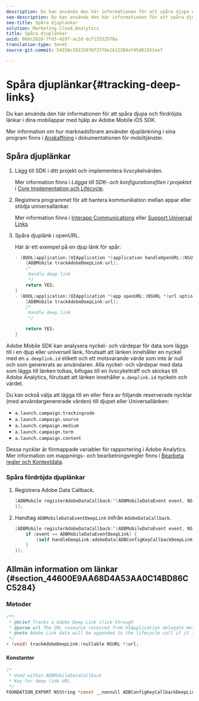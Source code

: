 ```yaml
---
description: Du kan använda den här informationen för att spåra djupa och fördröjda länkar i dina mobilappar med hjälp av Adobe Mobile iOS SDK.
seo-description: Du kan använda den här informationen för att spåra djupa och fördröjda länkar i dina mobilappar med hjälp av Adobe Mobile iOS SDK.
seo-title: Spåra djuplänkar
solution: Marketing Cloud,Analytics
title: Spåra djuplänkar
uuid: 08dc2820-7fd3-419f-ac2d-dcf12532578a
translation-type: tm+mt
source-git-commit: 54150c39325070f37f8e1612204a745d81551ea7

---
```



# Spåra djuplänkar{#tracking-deep-links}

Du kan använda den här informationen för att spåra djupa och fördröjda länkar i dina mobilappar med hjälp av Adobe Mobile iOS SDK.

Mer information om hur marknadsförare använder djuplänkning i sina program finns i [Anskaffning](/help/ios/acquisition-main/acquisition.md) i dokumentationen för mobiltjänster.

## Spåra djuplänkar

1. Lägg till SDK i ditt projekt och implementera livscykelvärden.

   Mer information finns i *Lägga till SDK- och konfigurationsfilen i projektet* i [Core Implementation och Lifecycle](/help/ios/getting-started/dev-qs.md).
1. Registrera programmet för att hantera kommunikation mellan appar eller stödja universallänkar.

   Mer information finns i [Interapp Communications](https://developer.apple.com/library/ios/documentation/iPhone/Conceptual/iPhoneOSProgrammingGuide/Inter-AppCommunication/Inter-AppCommunication.html#//apple_ref/doc/uid/TP40007072-CH6-SW10) eller [Support Universal Links](https://developer.apple.com/library/ios/documentation/General/Conceptual/AppSearch/UniversalLinks.html)

1. Spåra djuplänk i openURL.

   Här är ett exempel på en djup länk för spår:

   ```objective-c
   - (BOOL)application:(UIApplication *)application handleOpenURL:(NSURL *)url { 
       [ADBMobile trackAdobeDeepLink:url]; 
       /* 
        Handle deep link 
        */ 
       return YES; 
   } 
   - (BOOL)application:(UIApplication *)app openURL:(NSURL *)url options:(NSDictionary<NSString *, id> *)options { 
       [ADBMobile trackAdobeDeepLink:url]; 
       /* 
        Handle deep link 
        */ 
   
       return YES; 
   }
   ```

Adobe Mobile SDK kan analysera nyckel- och värdepar för data som läggs till i en djup eller universell länk, förutsatt att länken innehåller en nyckel med en `a.deeplink.id` etikett och ett motsvarande värde som inte är null och som genererats av användaren. Alla nyckel- och värdepar med data som läggs till länken tolkas, bifogas till en livscykelträff och skickas till Adobe Analytics, förutsatt att länken innehåller `a.deeplink.id` nyckeln och värdet.

Du kan också välja att lägga till en eller flera av följande reserverade nycklar (med användargenererade värden) till djupet eller Universallänken:

* `a.launch.campaign.trackingcode`
* `a.launch.campaign.source`
* `a.launch.campaign.medium`
* `a.launch.campaign.term`
* `a.launch.campaign.content`

Dessa nycklar är förmappade variabler för rapportering i Adobe Analytics. Mer information om mappnings- och bearbetningsregler finns i [Bearbeta regler och Kontextdata](/help/ios/getting-started/proc-rules.md).

### Spåra fördröjda djuplänkar

1. Registrera Adobe Data Callback.

   ```objective-c
   [ADBMobile registerAdobeDataCallback:^(ADBMobileDataEvent event, NSDictionary * _Nullable adobeData) { 
   }];
   ```

1. Handtag `ADBMobileDataEventDeepLink` inifrån `AdobeDataCallback`.

   ```objective-c
   [ADBMobile registerAdobeDataCallback:^(ADBMobileDataEvent event, NSDictionary * _Nullable adobeData) { 
       if (event == ADBMobileDataEventDeepLink) { 
           [self handleDeepLink:adobeData[ADBConfigKeyCallbackDeepLink]]; 
       } 
   }];
   ```

## Allmän information om länkar {#section_44600E9AA68D4A53AA0C14BD86CC5284}

### Metoder

```objective-c
/** 
 * @brief Tracks a Adobe Deep Link click-through 
 * @param url The URL resource received from UIApplication delegate method. 
 * @note Adobe Link data will be appended to the lifecycle call if it is a launch event, otherwise an extra call will be sent. 
 */ 
+ (void) trackAdobeDeepLink:(nullable NSURL *)url;
```

#### Konstanter

```objective-c
/* 
 * Used within ADBMobileDataCallback 
 * Key for deep link URL. 
 */ 
FOUNDATION_EXPORT NSString *const __nonnull ADBConfigKeyCallbackDeepLink;
```

